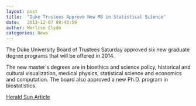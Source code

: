 ```yaml
---
layout: post
title:  "Duke Trustees Approve New MS in Statistical Science"
date:   2013-12-07 08:43:59
author: Merlise Clyde
categories: News
---
```


The Duke University Board of Trustees Saturday approved six new graduate degree programs that will be offered in 2014.

The new master's degrees are in bioethics and science policy, historical and cultural visualization, medical physics, statistical science and economics and computation. The board also approved a new Ph.D. program in biostatistics.  


[Herald Sun Article](http://www.heraldsun.com/news/local_news/duke-trustees-approve-six-new-graduate-programs/article_b59d8cf7-d064-5ff2-9de5-9dd7a387a7db.html)


